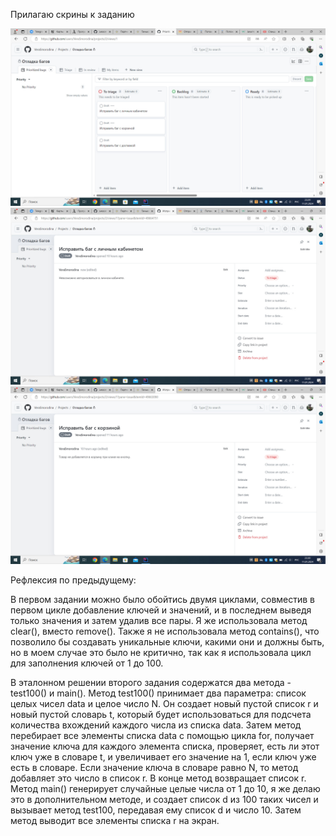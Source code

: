 Прилагаю скрины к заданию

![Изображение1](img.jpg)
![Изображение1](img_1.jpg)
![Изображение1](img_2.jpg)

Рефлексия по предыдущему:

В первом задании можно было обойтись двумя циклами,
совместив в первом цикле добавление ключей и значений,
и в последнем выведя только значения и затем удалив все пары.
Я же использовала метод clear(), вместо remove(). Также я не использовала
метод contains(), что позволило бы создавать уникальные ключи,
какими они и должны быть, но в моем случае это было не критично,
так как я использовала цикл для заполнения ключей от 1 до 100.

В эталонном решении второго задания содержатся два метода - test100() 
и main().
Метод test100() принимает два параметра: список целых 
чисел data и целое число N. Он создает новый пустой 
список r и новый пустой словарь t, который будет 
использоваться для подсчета количества вхождений 
каждого числа из списка data. Затем метод перебирает 
все элементы списка data с помощью цикла for, получает 
значение ключа для каждого элемента списка, проверяет,
есть ли этот ключ уже в словаре t, и увеличивает его 
значение на 1, если ключ уже есть в словаре. 
Если значение ключа в словаре равно N, то метод
добавляет это число в список r. В конце метод
возвращает список r.
Метод main() генерирует случайные целые числа
от 1 до 10, я же делаю это в дополнительном методе, и создает список
d из 100 таких чисел и вызывает метод test100, 
передавая ему список d и число 10. Затем метод
выводит все элементы списка r на экран.